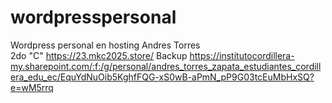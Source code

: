 # wordpresspersonal
Wordpress personal en hosting
Andres Torres    
2do "C"
https://23.mkc2025.store/
Backup https://institutocordillera-my.sharepoint.com/:f:/g/personal/andres_torres_zapata_estudiantes_cordillera_edu_ec/EquYdNuOib5KghfFQG-xS0wB-aPmN_pP9G03tcEuMbHxSQ?e=wM5rrq
